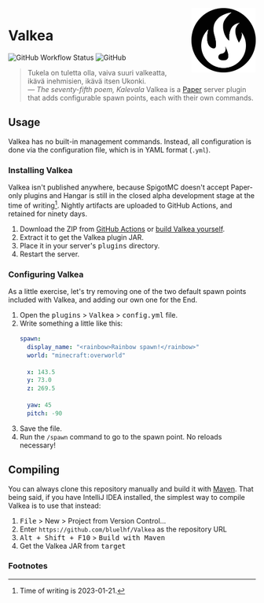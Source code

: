 <!-- GitHub Markdown Flavour. Align and percentages supported. -->
<img align="right" width=26% src="./assets/logo.webp" />

# Valkea
![GitHub Workflow Status](https://img.shields.io/github/actions/workflow/status/bluelhf/Valkea/maven.yml?color=%23ffffff&logo=apachemaven&logoColor=%23ffffff) ![GitHub](https://img.shields.io/github/license/bluelhf/Valkea?color=%23ffffff&label=licence&logo=gnu)
> Tukela on tuletta olla, vaiva suuri valkeatta,  
> ikävä inehmisien, ikävä itsen Ukonki.  
> — _The seventy-fifth poem, Kalevala_
Valkea is a [Paper](https://papermc.io) server plugin that adds configurable
spawn points, each with their own commands.

## Usage
Valkea has no built-in management commands. Instead, all configuration
is done via the configuration file, which is in YAML format (`.yml`).

### Installing Valkea
Valkea isn't published anywhere, because SpigotMC doesn't accept Paper-only
plugins and Hangar is still in the closed alpha development stage at the
time of writing[^1]. Nightly artifacts are uploaded to GitHub Actions, and retained for ninety days.
1. Download the ZIP from [GitHub Actions](https://nightly.link/bluelhf/Valkea/workflows/maven/main/Valkea%20JAR.zip) or [build Valkea yourself](#compiling).
2. Extract it to get the Valkea plugin JAR.
3. Place it in your server's <kbd>plugins</kbd> directory.
4. Restart the server.

### Configuring Valkea
As a little exercise, let's try removing one of the two default spawn
points included with Valkea, and adding our own one for the End.

1. Open the <kbd>plugins</kbd> > <kbd>Valkea</kbd> > <kbd>config.yml</kbd> file.
2. Write something a little like this:
   ```yaml
   spawn:
     display_name: "<rainbow>Rainbow spawn!</rainbow>"
     world: "minecraft:overworld"

     x: 143.5
     y: 73.0
     z: 269.5
   
     yaw: 45
     pitch: -90
   ```
3. Save the file.
4. Run the `/spawn` command to go to the spawn point. No reloads necessary!

## Compiling
You can always clone this repository manually and build it with [Maven](https://maven.apache.org/index.html). That being said,
if you have IntelliJ IDEA installed, the simplest way to compile Valkea is to use that instead:

1. <kbd>File</kbd> > </kbd>New</kbd> > </kbd>Project from Version Control...</kbd>
2. Enter `https://github.com/bluelhf/Valkea` as the repository URL
3. <kbd>Alt + Shift + F10</kbd> > <kbd>Build with Maven</kbd>
4. Get the Valkea JAR from <kbd>target</kbd>

### Footnotes
[^1]: Time of writing is 2023-01-21.
